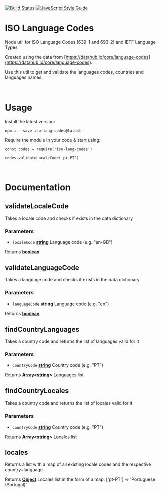 [![Build Status](https://travis-ci.org/Cloudoki/iso-language-codes.svg?branch=master)](https://travis-ci.org/Cloudoki/iso-language-codes)
[![JavaScript Style Guide](https://img.shields.io/badge/code_style-standard-brightgreen.svg)](https://standardjs.com)


# ISO Language Codes

Node util for ISO Language Codes (639-1 and 693-2) and IETF Language Types

Created using the data from [https://datahub.io/core/language-codes](https://datahub.io/core/language-codes).

Use this util to get and validate the languages codes, countries and languages names.

<br/>

# Usage
Install the latest version:

`npm i --save iso-lang-codes@latest`

Require the module in your code & start using:

`const codes = require('iso-lang-codes')`

`codes.validateLocaleCode('pt-PT')`


<br />

# Documentation

## validateLocaleCode

Takes a locale code and checks if exists in the data dictionary

### Parameters

-   `localeCode` **[string][1]** Language code (e.g. "en-GB")

Returns **[boolean][2]**

## validateLanguageCode

Takes a language code and checks if exists in the data dictionary

### Parameters

-   `languageCode` **[string][1]** Language code (e.g. "en")

Returns **[boolean][2]**

## findCountryLanguages

Takes a country code and returns the list of languages valid for it

### Parameters

-   `countryCode` **[string][1]** Country code (e.g. "PT")

Returns **[Array][3]&lt;[string][1]>** Languages list

## findCountryLocales

Takes a country code and returns the list of locales valid for it

### Parameters

-   `countryCode` **[string][1]** Country code (e.g. "PT")

Returns **[Array][3]&lt;[string][1]>** Locales list

## locales

Returns a list with a map of all existing locale codes and the respective country+language

Returns **[Object][4]** Locales list in the form of a map: ['pt-PT'] => 'Portuguese (Portugal)'

[1]: https://developer.mozilla.org/docs/Web/JavaScript/Reference/Global_Objects/String

[2]: https://developer.mozilla.org/docs/Web/JavaScript/Reference/Global_Objects/Boolean

[3]: https://developer.mozilla.org/docs/Web/JavaScript/Reference/Global_Objects/Array

[4]: https://developer.mozilla.org/docs/Web/JavaScript/Reference/Global_Objects/Object
